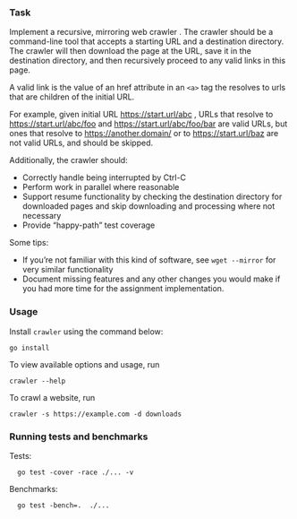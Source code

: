 ### Task

Implement a recursive, mirroring web crawler . The crawler should be a command-line tool that accepts a starting URL and
a
destination directory. The crawler will then download the page at the URL, save it in the destination directory, and
then recursively proceed to any valid links in this page.

A valid link is the value of an href attribute in an ```<a>``` tag the resolves to urls that are children of the initial
URL.

For example, given initial URL https://start.url/abc , URLs that resolve to https://start.url/abc/foo
and https://start.url/abc/foo/bar are valid URLs, but ones that resolve to
https://another.domain/ or to https://start.url/baz are not valid URLs, and should be skipped.

Additionally, the crawler should:

- Correctly handle being interrupted by Ctrl-C
- Perform work in parallel where reasonable
- Support resume functionality by checking the destination directory for
  downloaded pages and skip downloading and processing where not necessary
- Provide “happy-path” test coverage

Some tips:

- If you’re not familiar with this kind of software, see ```wget --mirror``` for very
  similar functionality
- Document missing features and any other changes you would make if you had
  more time for the assignment implementation.

### Usage

Install `crawler` using the command below:

```shell
go install
```

To view available options and usage, run

```shell
crawler --help
```

To crawl a website, run

```
crawler -s https://example.com -d downloads
```

### Running tests and benchmarks

Tests:

```shell
  go test -cover -race ./... -v
```

Benchmarks:

```shell
  go test -bench=.  ./...  
```